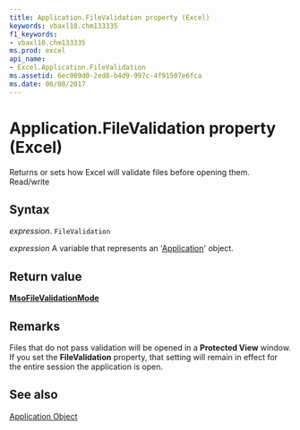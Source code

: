 ```yaml
---
title: Application.FileValidation property (Excel)
keywords: vbaxl10.chm133335
f1_keywords:
- vbaxl10.chm133335
ms.prod: excel
api_name:
- Excel.Application.FileValidation
ms.assetid: 6ec989d0-2ed8-b4d9-997c-4f91507e6fca
ms.date: 06/08/2017
---
```



# Application.FileValidation property (Excel)

Returns or sets how Excel will validate files before opening them. Read/write


## Syntax

 _expression_. `FileValidation`

 _expression_ A variable that represents an '[Application](Excel.Application(object).md)' object.


## Return value

 **[MsoFileValidationMode](Office.MsoFileValidationMode.md)**


## Remarks

Files that do not pass validation will be opened in a  **Protected View** window. If you set the **FileValidation** property, that setting will remain in effect for the entire session the application is open.


## See also


[Application Object](Excel.Application(object).md)

